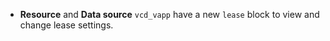 * **Resource** and **Data source** `vcd_vapp` have a new `lease` block to view and change lease settings.
